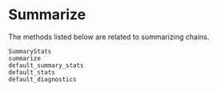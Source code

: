 # Summarize

The methods listed below are related to summarizing chains.

```@docs
SummaryStats
summarize
default_summary_stats
default_stats
default_diagnostics
```

